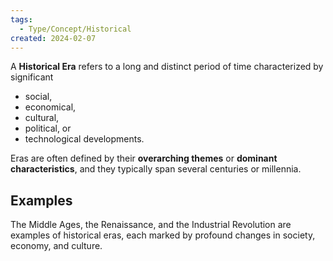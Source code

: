 ```yaml
---
tags:
  - Type/Concept/Historical
created: 2024-02-07
---
```

A **Historical Era** refers to a long and distinct period of time characterized by significant 
- social, 
- economical,
- cultural, 
- political, or 
- technological developments. 

Eras are often defined by their **overarching themes** or **dominant characteristics**, and they typically span several centuries or millennia.

## Examples
The Middle Ages, the Renaissance, and the Industrial Revolution are examples of historical eras, each marked by profound changes in society, economy, and culture.
